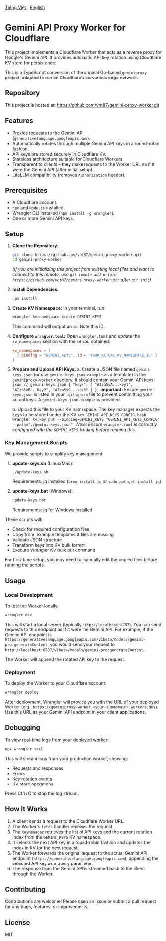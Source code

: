 [Tiếng Việt](README.md) | [English](README.en.md)

# Gemini API Proxy Worker for Cloudflare

This project implements a Cloudflare Worker that acts as a reverse proxy for Google's Gemini API. It provides automatic API key rotation using Cloudflare KV store for persistence.

This is a TypeScript conversion of the original Go-based `geminiproxy` project, adapted to run on Cloudflare's serverless edge network.

## Repository

This project is hosted at: https://github.com/vnt87/gemini-proxy-worker.git

## Features

-   Proxies requests to the Gemini API (`generativelanguage.googleapis.com`).
-   Automatically rotates through multiple Gemini API keys in a round-robin fashion.
-   API keys are stored securely in Cloudflare KV.
-   Stateless architecture suitable for Cloudflare Workers.
-   Transparent to clients – they make requests to the Worker URL as if it were the Gemini API (after initial setup).
-   LiteLLM compatibility (removes `Authorization` header).

## Prerequisites

-   A Cloudflare account.
-   `npm` and `Node.js` installed.
-   Wrangler CLI installed (`npm install -g wrangler`).
-   One or more Gemini API keys.

## Setup

1.  **Clone the Repository**:
    ```bash
    git clone https://github.com/vnt87/gemini-proxy-worker.git
    cd gemini-proxy-worker
    ```
    *(If you are initializing this project from existing local files and want to connect to this remote, use `git remote add origin https://github.com/vnt87/gemini-proxy-worker.git` after `git init`)*

2.  **Install Dependencies:**
    ```bash
    npm install
    ```

3.  **Create KV Namespace:**
    In your terminal, run:
    ```bash
    wrangler kv:namespace create GEMINI_KEYS
    ```
    This command will output an `id`. Note this ID.

4.  **Configure `wrangler.toml`:**
    Open `wrangler.toml` and update the `kv_namespaces` section with the `id` you obtained:
    ```toml
    kv_namespaces = [
      { binding = "GEMINI_KEYS", id = "YOUR_ACTUAL_KV_NAMESPACE_ID" }
    ]
    ```

5.  **Prepare and Upload API Keys:**
    a.  Create a JSON file named `gemini-keys.json` (or use `gemini-keys.json.example` as a template) in the `geminiproxy-worker` directory. It should contain your Gemini API keys:
        ```json
        // gemini-keys.json
        {
          "keys": [
            "AIzaSyA...key1",
            "AIzaSyB...key2",
            "AIzaSyC...key3"
          ]
        }
        ```
        **Important:** Ensure `gemini-keys.json` is listed in your `.gitignore` file to prevent committing your actual keys. A `gemini-keys.json.example` is provided.

    b.  Upload this file to your KV namespace. The key manager expects the keys to be stored under the KV key `GEMINI_API_KEYS_CONFIG`.
        ```bash
        wrangler kv:key put --binding=GEMINI_KEYS "GEMINI_API_KEYS_CONFIG" --path="./gemini-keys.json"
        ```
        *Note: Ensure `wrangler.toml` is correctly configured with the `GEMINI_KEYS` binding before running this.*

### Key Management Scripts

We provide scripts to simplify key management:

1. **update-keys.sh** (Linux/Mac):
   ```bash
   ./update-keys.sh
   ```
   Requirements: jq installed (`brew install jq` or `sudo apt-get install jq`)

2. **update-keys.bat** (Windows):
   ```cmd
   update-keys.bat
   ```
   Requirements: jq for Windows installed

These scripts will:
- Check for required configuration files
- Copy from .example templates if files are missing
- Validate JSON structure
- Transform keys into KV bulk format
- Execute Wrangler KV bulk put command

For first-time setup, you may need to manually edit the copied files before running the scripts.

## Usage

### Local Development

To test the Worker locally:
```bash
wrangler dev
```
This will start a local server (typically `http://localhost:8787`). You can send requests to this endpoint as if it were the Gemini API. For example, if the Gemini API endpoint is `https://generativelanguage.googleapis.com/v1beta/models/gemini-pro:generateContent`, you would send your request to `http://localhost:8787/v1beta/models/gemini-pro:generateContent`.

The Worker will append the rotated API key to the request.

### Deployment

To deploy the Worker to your Cloudflare account:
```bash
wrangler deploy
```
After deployment, Wrangler will provide you with the URL of your deployed Worker (e.g., `https://geminiproxy-worker.<your-subdomain>.workers.dev`). Use this URL as your Gemini API endpoint in your client applications.

## Debugging

To view real-time logs from your deployed worker:
```bash
npx wrangler tail
```
This will stream logs from your production worker, showing:
- Requests and responses
- Errors
- Key rotation events
- KV store operations

Press Ctrl+C to stop the log stream.

## How It Works

1.  A client sends a request to the Cloudflare Worker URL.
2.  The Worker's `fetch` handler receives the request.
3.  The `KeyManager` retrieves the list of API keys and the current rotation index from the `GEMINI_KEYS` KV namespace.
4.  It selects the next API key in a round-robin fashion and updates the index in KV for the next request.
5.  The Worker forwards the original request to the actual Gemini API endpoint (`https://generativelanguage.googleapis.com`), appending the selected API key as a query parameter.
6.  The response from the Gemini API is streamed back to the client through the Worker.

## Contributing

Contributions are welcome! Please open an issue or submit a pull request for any bugs, features, or improvements.

## License

MIT
